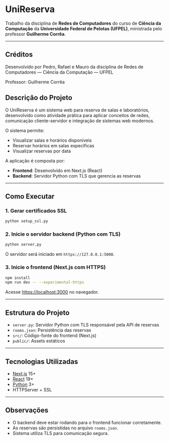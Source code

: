 # UniReserva

Trabalho da disciplina de **Redes de Computadores** do curso de **Ciência da Computação** da **Universidade Federal de Pelotas (UFPEL)**, ministrada pelo professor **Guilherme Corrêa**.

---

## Créditos

Desenvolvido por Pedro, Rafael e Mauro da disciplina de Redes de Computadores — Ciência da Computação — UFPEL

Professor: Guilherme Corrêa

## Descrição do Projeto

O UniReserva é um sistema web para reserva de salas e laboratórios, desenvolvido como atividade prática para aplicar conceitos de redes, comunicação cliente-servidor e integração de sistemas web modernos.

O sistema permite:
- Visualizar salas e horários disponíveis
- Reservar horários em salas específicas
- Visualizar reservas por data

A aplicação é composta por:
- **Frontend**: Desenvolvido em Next.js (React)
- **Backend**: Servidor Python com TLS que gerencia as reservas

---

## Como Executar

### 1. Gerar certificados SSL

```bash
python setup_ssl.py
```

### 2. Inicie o servidor backend (Python com TLS)

```bash
python server.py
```

O servidor será iniciado em `https://127.0.0.1:5000`.

### 3. Inicie o frontend (Next.js com HTTPS)

```bash
npm install
npm run dev -- --experimental-https
```

Acesse [https://localhost:3000](https://localhost:3000) no navegador.

---

## Estrutura do Projeto

- `server.py`: Servidor Python com TLS responsável pela API de reservas
- `rooms.json`: Persistência das reservas
- `src/`: Código-fonte do frontend (Next.js)
- `public/`: Assets estáticos

---

## Tecnologias Utilizadas

- [Next.js](https://nextjs.org/) 15+
- [React](https://react.dev/) 19+
- [Python](https://www.python.org/) 3+
- HTTPServer + SSL

---

## Observações

- O backend deve estar rodando para o frontend funcionar corretamente.
- As reservas são persistidas no arquivo `rooms.json`.
- Sistema utiliza TLS para comunicação segura.

